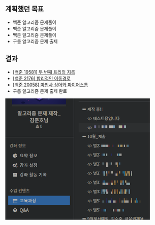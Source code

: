 ## 계획했던 목표
- 백준 알고리즘 문제풀이
- 백준 알고리즘 문제풀이
- 백준 알고리즘 문제풀이
- 구름 알고리즘 문제 출제

## 결과
- [[백준 19581] 두 번째 트리의 지름](https://blog.naver.com/kerochuu/222126039318)
- [[백준 2176] 합리적인 이동경로](https://blog.naver.com/kerochuu/222126097323)
- [[백준 20058] 마법사 상어와 파이어스톰](https://blog.naver.com/kerochuu/222126163618)
- 구름 알고리즘 문제 출제 완료
<img src="https://github.com/kerochuu/image/blob/master/201004_1.png">